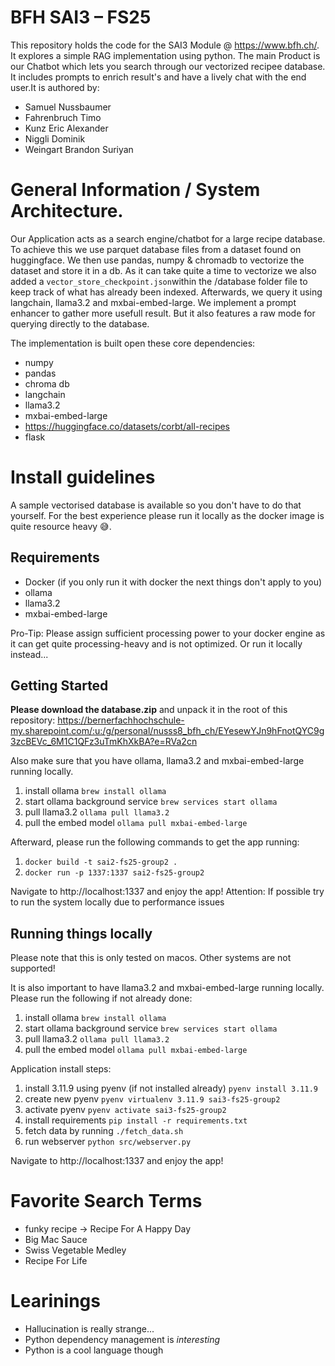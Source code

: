 # BFH SAI3 – FS25
This repository holds  the code for the SAI3 Module @ https://www.bfh.ch/. It explores a simple RAG implementation using python.
The main Product is our Chatbot which lets you search through our vectorized recipee database. It includes prompts to enrich result's and have a lively chat with the end user.It is authored by:

- Samuel Nussbaumer
- Fahrenbruch Timo 
- Kunz Eric Alexander
- Niggli Dominik
- Weingart Brandon Suriyan

# General Information / System Architecture.
Our Application acts as a search engine/chatbot for a large recipe database. 
To achieve this we use parquet database files from a dataset found on huggingface. We then use pandas, numpy & chromadb to
vectorize the dataset and store it in a db. As it can take quite a time to vectorize we also added a `vector_store_checkpoint.json`within the /database folder file to keep track of what has already been indexed.
Afterwards, we query it using langchain, llama3.2 and mxbai-embed-large. 
We implement a prompt enhancer to gather more usefull result. But it also features a raw mode for querying directly to the database.

The implementation is built open these core dependencies:

- numpy
- pandas
- chroma db
- langchain
- llama3.2
- mxbai-embed-large
- https://huggingface.co/datasets/corbt/all-recipes
- flask

# Install guidelines
A sample vectorised database is available so you don't have to do that yourself. For the best experience please run it locally as the docker image is quite resource heavy 😅.

## Requirements
- Docker (if you only run it with docker the next things don't apply to you)
- ollama
- llama3.2
- mxbai-embed-large

Pro-Tip: Please assign sufficient processing power to your docker engine as it can get quite processing-heavy and is not optimized. Or run it locally instead...

## Getting Started
**Please download the database.zip** and unpack it in the root of this repository: https://bernerfachhochschule-my.sharepoint.com/:u:/g/personal/nusss8_bfh_ch/EYesewYJn9hFnotQYC9g3zcBEVc_6M1C1QFz3uTmKhXkBA?e=RVa2cn

Also make sure that you have ollama, llama3.2 and mxbai-embed-large running locally.
1. install ollama `brew install ollama`
2. start ollama background service `brew services start ollama`
3. pull llama3.2 `ollama pull llama3.2`
4. pull the embed model `ollama pull mxbai-embed-large`

Afterward, please run the following commands to get the app running:
1. `docker build -t sai2-fs25-group2 .`
2. `docker run -p 1337:1337 sai2-fs25-group2`

Navigate to http://localhost:1337 and enjoy the app!
Attention: If possible try to run the system locally due to performance issues

## Running things locally
Please note that this is only tested on macos. Other systems are not supported!

It is also important to have llama3.2 and mxbai-embed-large running locally. Please run the following if not already done:

1. install ollama `brew install ollama`
2. start ollama background service `brew services start ollama`
3. pull llama3.2 `ollama pull llama3.2`
4. pull the embed model `ollama pull mxbai-embed-large`

Application install steps:
1. install 3.11.9 using pyenv (if not installed already) `pyenv install 3.11.9`
2. create new pyenv `pyenv virtualenv 3.11.9 sai3-fs25-group2`
3. activate pyenv `pyenv activate sai3-fs25-group2`
4. install requirements `pip install -r requirements.txt`
5. fetch data by running `./fetch_data.sh`
6. run webserver `python src/webserver.py`

Navigate to http://localhost:1337 and enjoy the app!

# Favorite Search Terms

- funky recipe -> Recipe For A Happy Day
- Big Mac Sauce
- Swiss Vegetable Medley
- Recipe For Life

# Learinings

- Hallucination is really strange...
- Python dependency management is _interesting_
- Python is a cool language though

